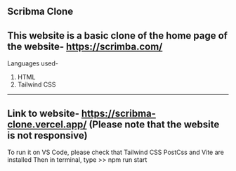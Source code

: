 Scribma Clone
-------------

This website is a basic clone of the home page of the website- https://scrimba.com/
--------------------------------------------------------------------------------------

Languages used-
1. HTML
2. Tailwind CSS
----------------------------------------------------------------------------------------

Link to website- https://scribma-clone.vercel.app/ (Please note that the website is not responsive)
----------------------------------------------------------------------------------------------------------

To run it on VS Code, please check that Tailwind CSS PostCss and Vite are installed
Then in terminal, type >>  npm run start


